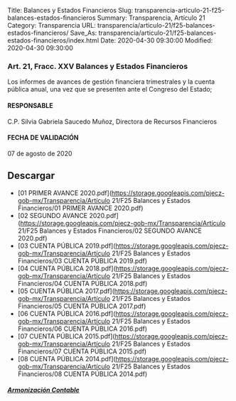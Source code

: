 Title: Balances y Estados Financieros
Slug: transparencia-articulo-21-f25-balances-estados-financieros
Summary: Transparencia, Artículo 21
Category: Transparencia
URL: transparencia/articulo-21/f25-balances-estados-financieros/
Save_As: transparencia/articulo-21/f25-balances-estados-financieros/index.html
Date: 2020-04-30 09:30:00
Modified: 2020-04-30 09:30:00


### Art. 21, Fracc. XXV Balances y Estados Financieros

Los informes de avances de gestión financiera trimestrales y la cuenta pública anual, una vez que se presenten ante el Congreso del Estado;

#### RESPONSABLE

C.P. Silvia Gabriela Saucedo Muñoz, Directora de Recursos Financieros

#### FECHA DE VALIDACIÓN

07 de agosto de 2020

##### 


## Descargar


* [01 PRIMER AVANCE 2020.pdf](https://storage.googleapis.com/pjecz-gob-mx/Transparencia/Artículo 21/F25 Balances y Estados Financieros/01 PRIMER AVANCE 2020.pdf)
* [02 SEGUNDO AVANCE 2020.pdf](https://storage.googleapis.com/pjecz-gob-mx/Transparencia/Artículo 21/F25 Balances y Estados Financieros/02 SEGUNDO AVANCE 2020.pdf)
* [03 CUENTA PÚBLICA 2019.pdf](https://storage.googleapis.com/pjecz-gob-mx/Transparencia/Artículo 21/F25 Balances y Estados Financieros/03 CUENTA PÚBLICA 2019.pdf)
* [04 CUENTA PÚBLICA 2018.pdf](https://storage.googleapis.com/pjecz-gob-mx/Transparencia/Artículo 21/F25 Balances y Estados Financieros/04 CUENTA PÚBLICA 2018.pdf)
* [05 CUENTA PÚBLICA 2017.pdf](https://storage.googleapis.com/pjecz-gob-mx/Transparencia/Artículo 21/F25 Balances y Estados Financieros/05 CUENTA PÚBLICA 2017.pdf)
* [06 CUENTA PÚBLICA 2016.pdf](https://storage.googleapis.com/pjecz-gob-mx/Transparencia/Artículo 21/F25 Balances y Estados Financieros/06 CUENTA PÚBLICA 2016.pdf)
* [07 CUENTA PÚBLICA 2015.pdf](https://storage.googleapis.com/pjecz-gob-mx/Transparencia/Artículo 21/F25 Balances y Estados Financieros/07 CUENTA PÚBLICA 2015.pdf)
* [08 CUENTA PÚBLICA 2014.pdf](https://storage.googleapis.com/pjecz-gob-mx/Transparencia/Artículo 21/F25 Balances y Estados Financieros/08 CUENTA PÚBLICA 2014.pdf)


##### [Armonización Contable](https://www.pjecz.gob.mx/armonizacion-contable/)


